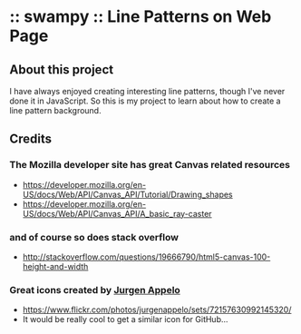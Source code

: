 # :: swampy :: Line Patterns on Web Page

## About this project

I have always enjoyed creating interesting line patterns, though I've never
done it in JavaScript.  So this is my project to learn about how to create
a line pattern background.


## Credits

### The Mozilla developer site has great Canvas related resources
* https://developer.mozilla.org/en-US/docs/Web/API/Canvas_API/Tutorial/Drawing_shapes
* https://developer.mozilla.org/en-US/docs/Web/API/Canvas_API/A_basic_ray-caster

### and of course so does stack overflow
* http://stackoverflow.com/questions/19666790/html5-canvas-100-height-and-width


### Great icons created by [Jurgen Appelo](http://noop.nl/)
* https://www.flickr.com/photos/jurgenappelo/sets/72157630992145320/
* It would be really cool to get a similar icon for GitHub...

